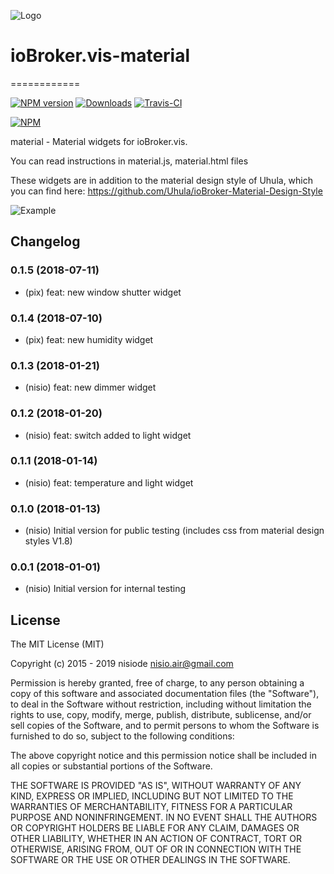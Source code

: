 ![Logo](admin/material.png)
# ioBroker.vis-material
============

[![NPM version](http://img.shields.io/npm/v/iobroker.vis-material.svg)](https://www.npmjs.com/package/iobroker.vis-material)
[![Downloads](https://img.shields.io/npm/dm/iobroker.vis-material.svg)](https://www.npmjs.com/package/iobroker.vis-material)
[![Travis-CI](http://img.shields.io/travis/iobroker-community-adapters/ioBroker.vis-material/master.svg)](https://travis-ci.org/iobroker-community-adapters/ioBroker.vis-material)

[![NPM](https://nodei.co/npm/iobroker.vis-material.png?downloads=true)](https://nodei.co/npm/iobroker.vis-material/)


material - Material widgets for ioBroker.vis.

You can read instructions in material.js, material.html files

These widgets are in addition to the material design style of Uhula, which you can find here:
https://github.com/Uhula/ioBroker-Material-Design-Style


![Example](img/widgets.png)


## Changelog

### 0.1.5 (2018-07-11)
- (pix) feat: new window shutter widget

### 0.1.4 (2018-07-10)
- (pix) feat: new humidity widget

### 0.1.3 (2018-01-21)
- (nisio) feat: new dimmer widget

### 0.1.2 (2018-01-20)
- (nisio) feat: switch added to light widget

### 0.1.1 (2018-01-14)
- (nisio) feat: temperature and light widget

### 0.1.0 (2018-01-13)
- (nisio) Initial version for public testing (includes css from material design styles V1.8)

### 0.0.1 (2018-01-01)
- (nisio) Initial version for internal testing

## License

The MIT License (MIT)

Copyright (c) 2015 - 2019 nisiode <nisio.air@gmail.com>

Permission is hereby granted, free of charge, to any person obtaining a copy
of this software and associated documentation files (the "Software"), to deal
in the Software without restriction, including without limitation the rights
to use, copy, modify, merge, publish, distribute, sublicense, and/or sell
copies of the Software, and to permit persons to whom the Software is
furnished to do so, subject to the following conditions:

The above copyright notice and this permission notice shall be included in all
copies or substantial portions of the Software.

THE SOFTWARE IS PROVIDED "AS IS", WITHOUT WARRANTY OF ANY KIND, EXPRESS OR
IMPLIED, INCLUDING BUT NOT LIMITED TO THE WARRANTIES OF MERCHANTABILITY,
FITNESS FOR A PARTICULAR PURPOSE AND NONINFRINGEMENT. IN NO EVENT SHALL THE
AUTHORS OR COPYRIGHT HOLDERS BE LIABLE FOR ANY CLAIM, DAMAGES OR OTHER
LIABILITY, WHETHER IN AN ACTION OF CONTRACT, TORT OR OTHERWISE, ARISING FROM,
OUT OF OR IN CONNECTION WITH THE SOFTWARE OR THE USE OR OTHER DEALINGS IN THE
SOFTWARE.
